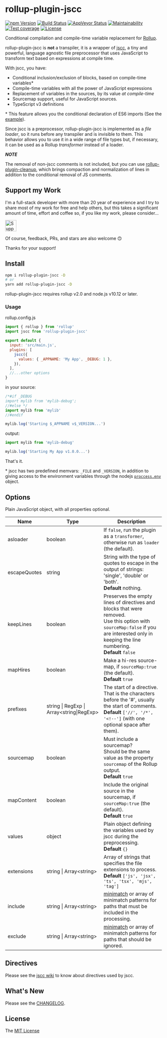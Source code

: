 # rollup-plugin-jscc

<!-- prettier-ignore-start -->
[![npm Version][npm-badge]][npm-url]
[![Build Status][build-badge]][build-url]
[![AppVeyor Status][wbuild-badge]][wbuild-url]
[![Maintainability][climate-badge]][climate-url]
[![Test coverage][codecov-badge]][codecov-url]
[![License][license-badge]][license-url]
<!-- prettier-ignore-end -->

Conditional compilation and compile-time variable replacement for [Rollup](http://rollupjs.org/).

rollup-plugin-jscc is **not** a transpiler, it is a wrapper of [jscc](https://github.com/aMarCruz/jscc), a tiny and powerful, language agnostic file preprocessor that uses JavaScript to transform text based on expressions at compile time.

With jscc, you have:

- Conditional inclusion/exclusion of blocks, based on compile-time variables\*
- Compile-time variables with all the power of JavaScript expressions
- Replacement of variables in the sources, by its value _at compile-time_
- Sourcemap support, useful for JavaScript sources.
- TypeScript v3 definitions

\* This feature allows you the conditional declaration of ES6 imports (See the [example](#usage)).

Since jscc is a preprocessor, rollup-plugin-jscc is implemented as a _file loader_, so it runs before any transpiler and is invisible to them. This behavior allows you to use it in a wide range of file types but, if necessary, it can be used as a Rollup _transformer_ instead of a loader.

_**NOTE**_

The removal of non-jscc comments is not included, but you can use [rollup-plugin-cleanup](https://github.com/aMarCruz/rollup-plugin-cleanup), which brings compaction and normalization of lines in addition to the conditional removal of JS comments.

## Support my Work

I'm a full-stack developer with more than 20 year of experience and I try to share most of my work for free and help others, but this takes a significant amount of time, effort and coffee so, if you like my work, please consider...

[<img src="https://amarcruz.github.io/images/kofi_blue.png" height="36" title="Support Me on Ko-fi" />][kofi-url]

Of course, feedback, PRs, and stars are also welcome 🙃

Thanks for your support!

## Install

```bash
npm i rollup-plugin-jscc -D
# or
yarn add rollup-plugin-jscc -D
```

rollup-plugin-jscc requires rollup v2.0 and node.js v10.12 or later.

### Usage

rollup.config.js

```js
import { rollup } from 'rollup'
import jscc from 'rollup-plugin-jscc'

export default {
  input: 'src/main.js',
  plugins: [
    jscc({
      values: { _APPNAME: 'My App', _DEBUG: 1 },
    }),
  ],
  //...other options
}
```

in your source:

```js
/*#if _DEBUG
import mylib from 'mylib-debug';
//#else */
import mylib from 'mylib'
//#endif

mylib.log('Starting $_APPNAME v$_VERSION...')
```

output:

```js
import mylib from 'mylib-debug'

mylib.log('Starting My App v1.0.0...')
```

That's it.

\* jscc has two predefined memvars: `_FILE` and `_VERSION`, in addition to giving access to the environment variables through the nodejs [`proccess.env`](https://nodejs.org/api/process.html#process_process_env) object.

## Options

Plain JavaScript object, with all properties optional.

| Name | Type | Description |
| --- | --- | --- |
| asloader | boolean | If `false`, run the plugin as a `transformer`, otherwise run as `loader` (the default). |
| escapeQuotes | string | String with the type of quotes to escape in the output of strings: 'single', 'double' or 'both'.<br>**Default** nothing. |
| keepLines | boolean | Preserves the empty lines of directives and blocks that were removed.<br>Use this option with `sourceMap:false` if you are interested only in keeping the line numbering.<br>**Default** `false` |
| mapHires | boolean | Make a hi-res source-map, if `sourceMap:true` (the default).<br>**Default** `true` |
| prefixes | string &vert; RegExp &vert;<br>Array&lt;string&vert;RegExp&gt; | The start of a directive. That is the characters before the '#', usually the start of comments.<br>**Default** `['//', '/*', '<!--']` (with one optional space after them). |
| sourcemap | boolean | Must include a sourcemap?<br>Should be the same value as the property `sourcemap` of the Rollup output.<br>**Default** `true` |
| mapContent | boolean | Include the original source in the sourcemap, if `sourceMap:true` (the default).<br>**Default** `true` |
| values | object | Plain object defining the variables used by jscc during the preprocessing.<br>**Default** `{}` |
| extensions | string &vert; Array&lt;string&gt; | Array of strings that specifies the file extensions to process.<br>**Default** `['js', 'jsx', 'ts', 'tsx', 'mjs', 'tag']` |
| include | string &vert; Array&lt;string&gt; | [minimatch](https://github.com/isaacs/minimatch) or array of minimatch patterns for paths that must be included in the processing. |
| exclude | string &vert; Array&lt;string&gt; | [minimatch](https://github.com/isaacs/minimatch) or array of minimatch patterns for paths that should be ignored. |

## Directives

Please see the [jscc wiki](https://github.com/aMarCruz/jscc/wiki) to know about directives used by jscc.

## What's New

Please see the [CHANGELOG](CHANGELOG.md).

## License

The [MIT License](LICENSE)

[npm-badge]: https://img.shields.io/npm/v/rollup-plugin-jscc.svg
[npm-url]: https://www.npmjs.com/package/rollup-plugin-jscc
[build-badge]: https://img.shields.io/travis/aMarCruz/rollup-plugin-jscc.svg
[build-url]: https://travis-ci.org/aMarCruz/rollup-plugin-jscc
[wbuild-badge]: https://img.shields.io/appveyor/ci/aMarCruz/rollup-plugin-jscc/master.svg?style=flat-square
[wbuild-url]: https://ci.appveyor.com/project/aMarCruz/rollup-plugin-jscc/branch/master
[climate-badge]: https://api.codeclimate.com/v1/badges/896211f2169f2c1dcd62/maintainability
[climate-url]: https://codeclimate.com/github/aMarCruz/rollup-plugin-jscc/maintainability
[codecov-badge]: https://codecov.io/gh/aMarCruz/rollup-plugin-jscc/branch/master/graph/badge.svg
[codecov-url]: https://codecov.io/gh/aMarCruz/rollup-plugin-jscc
[license-badge]: https://img.shields.io/npm/l/express.svg
[license-url]: https://github.com/aMarCruz/rollup-plugin-jscc/blob/master/LICENSE
[kofi-url]: https://ko-fi.com/C0C7LF7I

